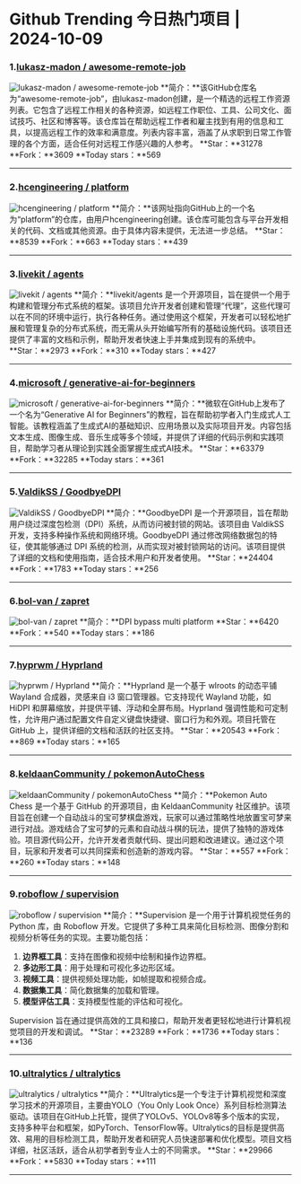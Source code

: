 # Github Trending 今日热门项目 | 2024-10-09
### 1.[lukasz-madon / awesome-remote-job](https://github.com/lukasz-madon/awesome-remote-job)

![lukasz-madon / awesome-remote-job](https://opengraph.githubassets.com/fc09a4f655a7341f226de8357e9eaa7a1b6f01446b80a49db558d24284cc68c3/lukasz-madon/awesome-remote-job)
**简介：**该GitHub仓库名为“awesome-remote-job”，由lukasz-madon创建，是一个精选的远程工作资源列表。它包含了远程工作相关的各种资源，如远程工作职位、工具、公司文化、面试技巧、社区和博客等。该仓库旨在帮助远程工作者和雇主找到有用的信息和工具，以提高远程工作的效率和满意度。列表内容丰富，涵盖了从求职到日常工作管理的各个方面，适合任何对远程工作感兴趣的人参考。
**Star：**31278
**Fork：**3609
**Today stars：**569

---

### 2.[hcengineering / platform](https://github.com/hcengineering/platform)

![hcengineering / platform](https://repository-images.githubusercontent.com/392073243/6d27d5cc-38cd-4d88-affe-bb88b393180c)
**简介：**该网址指向GitHub上的一个名为“platform”的仓库，由用户hcengineering创建。该仓库可能包含与平台开发相关的代码、文档或其他资源。由于具体内容未提供，无法进一步总结。
**Star：**8539
**Fork：**663
**Today stars：**439

---

### 3.[livekit / agents](https://github.com/livekit/agents)

![livekit / agents](https://opengraph.githubassets.com/67e98feb2f3ff86f11fe9d2aa38a14a2196b1f4a4ff6c64167354b48f991f8d2/livekit/agents)
**简介：**livekit/agents 是一个开源项目，旨在提供一个用于构建和管理分布式系统的框架。该项目允许开发者创建和管理“代理”，这些代理可以在不同的环境中运行，执行各种任务。通过使用这个框架，开发者可以轻松地扩展和管理复杂的分布式系统，而无需从头开始编写所有的基础设施代码。该项目还提供了丰富的文档和示例，帮助开发者快速上手并集成到现有的系统中。
**Star：**2973
**Fork：**310
**Today stars：**427

---

### 4.[microsoft / generative-ai-for-beginners](https://github.com/microsoft/generative-ai-for-beginners)

![microsoft / generative-ai-for-beginners](https://repository-images.githubusercontent.com/655806940/88f66022-a0f3-4ad7-b3c8-a0628db51c69)
**简介：**微软在GitHub上发布了一个名为“Generative AI for Beginners”的教程，旨在帮助初学者入门生成式人工智能。该教程涵盖了生成式AI的基础知识、应用场景以及实际项目开发。内容包括文本生成、图像生成、音乐生成等多个领域，并提供了详细的代码示例和实践项目，帮助学习者从理论到实践全面掌握生成式AI技术。
**Star：**63379
**Fork：**32285
**Today stars：**361

---

### 5.[ValdikSS / GoodbyeDPI](https://github.com/ValdikSS/GoodbyeDPI)

![ValdikSS / GoodbyeDPI](https://opengraph.githubassets.com/253128bca02ef2cfbb5c79f3e41531b913bc8059838ac737aaeaecb72d589849/ValdikSS/GoodbyeDPI)
**简介：**GoodbyeDPI 是一个开源项目，旨在帮助用户绕过深度包检测（DPI）系统，从而访问被封锁的网站。该项目由 ValdikSS 开发，支持多种操作系统和网络环境。GoodbyeDPI 通过修改网络数据包的特征，使其能够通过 DPI 系统的检测，从而实现对被封锁网站的访问。该项目提供了详细的文档和使用指南，适合技术用户和开发者使用。
**Star：**24404
**Fork：**1783
**Today stars：**256

---

### 6.[bol-van / zapret](https://github.com/bol-van/zapret)

![bol-van / zapret](https://opengraph.githubassets.com/5da13e1e36f7c3ac8737043c0b6976c9395c4cb6cc4556a4d2287383c5be9c92/bol-van/zapret)
**简介：**DPI bypass multi platform
**Star：**6420
**Fork：**540
**Today stars：**186

---

### 7.[hyprwm / Hyprland](https://github.com/hyprwm/Hyprland)

![hyprwm / Hyprland](https://repository-images.githubusercontent.com/470730648/c4c69fe5-dc70-42b8-aae1-3a6d303656c0)
**简介：**Hyprland 是一个基于 wlroots 的动态平铺 Wayland 合成器，灵感来自 i3 窗口管理器。它支持现代 Wayland 功能，如 HiDPI 和屏幕缩放，并提供平铺、浮动和全屏布局。Hyprland 强调性能和可定制性，允许用户通过配置文件自定义键盘快捷键、窗口行为和外观。项目托管在 GitHub 上，提供详细的文档和活跃的社区支持。
**Star：**20543
**Fork：**869
**Today stars：**165

---

### 8.[keldaanCommunity / pokemonAutoChess](https://github.com/keldaanCommunity/pokemonAutoChess)

![keldaanCommunity / pokemonAutoChess](https://opengraph.githubassets.com/8a70edd0afe698a77194e6fc6e21196afdec61140d792ebb399a8c3c3ef6ae56/keldaanCommunity/pokemonAutoChess)
**简介：**Pokemon Auto Chess 是一个基于 GitHub 的开源项目，由 KeldaanCommunity 社区维护。该项目旨在创建一个自动战斗的宝可梦棋盘游戏，玩家可以通过策略性地放置宝可梦来进行对战。游戏结合了宝可梦的元素和自动战斗棋的玩法，提供了独特的游戏体验。项目源代码公开，允许开发者贡献代码、提出问题和改进建议。通过这个项目，玩家和开发者可以共同探索和创造新的游戏内容。
**Star：**557
**Fork：**260
**Today stars：**148

---

### 9.[roboflow / supervision](https://github.com/roboflow/supervision)

![roboflow / supervision](https://opengraph.githubassets.com/5cb6bb3ce761f0a733d2980f78d0ed4da7bc9f3718296d18651f3cb4e3ba6eec/roboflow/supervision)
**简介：**Supervision 是一个用于计算机视觉任务的 Python 库，由 Roboflow 开发。它提供了多种工具来简化目标检测、图像分割和视频分析等任务的实现。主要功能包括：

1. **边界框工具**：支持在图像和视频中绘制和操作边界框。
2. **多边形工具**：用于处理和可视化多边形区域。
3. **视频工具**：提供视频处理功能，如帧提取和视频合成。
4. **数据集工具**：简化数据集的加载和管理。
5. **模型评估工具**：支持模型性能的评估和可视化。

Supervision 旨在通过提供高效的工具和接口，帮助开发者更轻松地进行计算机视觉项目的开发和调试。
**Star：**23289
**Fork：**1736
**Today stars：**136

---

### 10.[ultralytics / ultralytics](https://github.com/ultralytics/ultralytics)

![ultralytics / ultralytics](https://repository-images.githubusercontent.com/535360445/2a2c855b-932c-4625-a30d-3a0b475f1051)
**简介：**Ultralytics是一个专注于计算机视觉和深度学习技术的开源项目，主要由YOLO（You Only Look Once）系列目标检测算法驱动。该项目在GitHub上托管，提供了YOLOv5、YOLOv8等多个版本的实现，支持多种平台和框架，如PyTorch、TensorFlow等。Ultralytics的目标是提供高效、易用的目标检测工具，帮助开发者和研究人员快速部署和优化模型。项目文档详细，社区活跃，适合从初学者到专业人士的不同需求。
**Star：**29966
**Fork：**5830
**Today stars：**111

---

